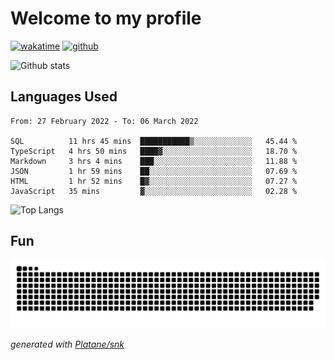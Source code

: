 # Welcome to my profile

[![wakatime](https://wakatime.com/badge/user/82c377cd-a54c-404c-b7df-177b313ca539.svg)](https://wakatime.com/@82c377cd-a54c-404c-b7df-177b313ca539)
[![github](https://img.shields.io/github/followers/xinthose?logo=github&style=plastic)](https://github.com/alanhamlett?tab=followers)

![Github stats](https://github-readme-stats.vercel.app/api?username=xinthose&show_icons=true&theme=radical&count_private=true)

## Languages Used

<!--START_SECTION:waka-->

```text
From: 27 February 2022 - To: 06 March 2022

SQL          11 hrs 45 mins  ███████████▒░░░░░░░░░░░░░   45.44 %
TypeScript   4 hrs 50 mins   ████▓░░░░░░░░░░░░░░░░░░░░   18.70 %
Markdown     3 hrs 4 mins    ███░░░░░░░░░░░░░░░░░░░░░░   11.88 %
JSON         1 hr 59 mins    ██░░░░░░░░░░░░░░░░░░░░░░░   07.69 %
HTML         1 hr 52 mins    █▓░░░░░░░░░░░░░░░░░░░░░░░   07.27 %
JavaScript   35 mins         ▓░░░░░░░░░░░░░░░░░░░░░░░░   02.28 %
```

<!--END_SECTION:waka-->

![Top Langs](https://github-readme-stats.vercel.app/api/top-langs/?username=xinthose)

## Fun
![github contribution grid snake animation](https://raw.githubusercontent.com/xinthose/xinthose/output/github-contribution-grid-snake.svg)

_generated with [Platane/snk](https://github.com/Platane/snk)_
